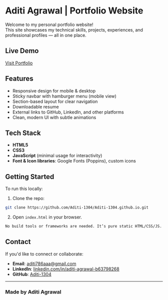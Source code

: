 # Aditi Agrawal | Portfolio Website

Welcome to my personal portfolio website!  
This site showcases my technical skills, projects, experiences, and professional profiles — all in one place.

## Live Demo

[Visit Portfolio](https://aditi-1304.github.io/index.html)

## Features

- Responsive design for mobile & desktop
- Sticky navbar with hamburger menu (mobile view)
- Section-based layout for clear navigation
- Downloadable resume
- External links to GitHub, LinkedIn, and other platforms
- Clean, modern UI with subtle animations

## Tech Stack

- **HTML5**
- **CSS3**
- **JavaScript** (minimal usage for interactivity)
- **Font & Icon libraries**: Google Fonts (Poppins), custom icons

## Getting Started

To run this locally:

1. Clone the repo:

```bash
git clone https://github.com/Aditi-1304/Aditi-1304.github.io.git
```

2. Open `index.html` in your browser.

```bash
No build tools or frameworks are needed. It’s pure static HTML/CSS/JS.
```

## Contact

If you'd like to connect or collaborate:

- **Email**: [aditi786aaa@gmail.com](mailto:aditi786aaa@gmail.com)
- **LinkedIn**: [linkedin.com/in/aditi-agrawal-b63798268](https://www.linkedin.com/in/aditi-agrawal-b63798268)
- **GitHub**: [Aditi-1304](https://github.com/Aditi-1304)

---

### Made by Aditi Agrawal
